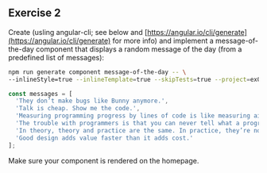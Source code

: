 ## Exercise 2

Create (usling angular-cli; see below and [https://angular.io/cli/generate](https://angular.io/cli/generate) for more info) and implement a message-of-the-day component that displays a random message of the day (from a predefined list of messages):

```bash
npm run generate component message-of-the-day -- \
--inlineStyle=true --inlineTemplate=true --skipTests=true --project=ex02-component
```

```typescript
const messages = [
  'They don’t make bugs like Bunny anymore.',
  'Talk is cheap. Show me the code.',
  'Measuring programming progress by lines of code is like measuring aircraft building progress by weight.',
  'The trouble with programmers is that you can never tell what a programmer is doing until it’s too late.',
  'In theory, theory and practice are the same. In practice, they’re not.',
  'Good design adds value faster than it adds cost.'
];
```

Make sure your component is rendered on the homepage.
